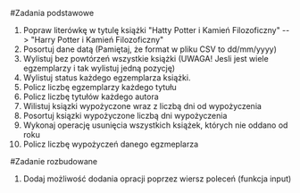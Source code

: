 #Zadania podstawowe

1. Popraw literówkę w tytulę książki "Hatty Potter i Kamień Filozoficzny" --> "Harry Potter i Kamień Filozoficzny"
1. Posortuj dane datą (Pamiętaj, że format w pliku CSV to dd/mm/yyyy)
1. Wylistuj bez powtórzeń wszystkie książki (UWAGA! Jesli jest wiele egzemplarzy i tak wylistuj jedną pozycję)
1. Wylistuj status każdego egzemplarza książki.
1. Policz liczbę egzemplarzy każdego tytułu
1. Policz liczbę tytułów każdego autora
1. Wilistuj ksiązki wypożyczone wraz z liczbą dni od wypożyczenia
1. Posortuj ksiązki wypożyczone liczbą dni wypożyczenia
1. Wykonaj operację usunięcia wszystkich książek, których nie oddano od roku
1. Policz liczbę wypożyczeń danego egzmeplarza

#Zadanie rozbudowane
1. Dodaj możliwość dodania opracji poprzez wiersz poleceń (funkcja input)
